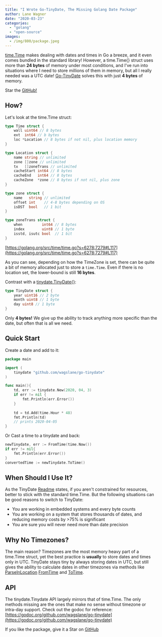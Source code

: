 ```yaml
---
title: "I Wrote Go-TinyDate, The Missing Golang Date Package"
author: Lane Wagner
date: "2020-03-23"
categories: 
  - "golang"
  - "open-source"
images:
  - /img/800/package.jpeg
---
```


[time.Time](https://golang.org/pkg/time/#Time) makes dealing with dates and times in Go a breeze, and it even comes bundled in the standard library! However, a time.Time{} struct uses more than **24 bytes** of memory under most conditions, and I've run into situations where I need to store millions of them in memory, but all I really needed was a UTC date! [Go-TinyDate](https://github.com/wagslane/go-tinydate) solves this with just **4 bytes** of memory.

Star the [GitHub!](https://github.com/wagslane/go-tinydate)

## How?

Let's look at the time.Time struct:

```go
type Time struct {
	wall uint64 // 8 bytes
	ext  int64 // b bytes
	loc *Location // 8 bytes if not nil, plus location memory
}

type Location struct {
	name string // unlimited
	zone []zone // unlimited
	tx   []zoneTrans // unlimited
	cacheStart int64 // 8 bytes
	cacheEnd   int64 // 8 bytes
	cacheZone  *zone // 8 bytes if not nil, plus zone
}

type zone struct {
	name   string // unlimited
	offset int    // 4-8 bytes depending on OS
	isDST  bool   // 1 bit
}

type zoneTrans struct {
	when         int64 // 8 bytes
	index        uint8 // 1 byte
	isstd, isutc bool  // 1 bit
}
```

[https://golang.org/src/time/time.go?s=6278:7279#L117](https://golang.org/src/time/time.go?s=6278:7279#L117)

As you can see, depending on how the TimeZone is set, there can be quite a bit of memory allocated just to store a `time.Time`. Even if there is no location set, the lower-bound is still **16 bytes**.

Contrast with a [tinydate.TinyDate{}](https://github.com/wagslane/go-tinydate/blob/ffa215d72dd383a4088f58ef34c43fd056b3051e/tinydate.go#L8):

```go
type TinyDate struct {
	year uint16 // 2 byte
	month uint8 // 1 byte
	day uint8 // 1 byte
}
```

Only **4 bytes!** We give up the ability to track anything more specific than the date, but often that is all we need.

## Quick Start

Create a date and add to it:

```go
package main

import (
    tinydate "github.com/wagslane/go-tinydate"
)

func main(){
    td, err := tinydate.New(2020, 04, 3)
	if err != nil {
		fmt.Println(err.Error())
    }
    
    td = td.Add(time.Hour * 48)
    fmt.Println(td)
    // prints 2020-04-05
}
```

Or Cast a time to a tinydate and back:

```go
newTinydate, err := FromTime(time.Now())
if err != nil{
    fmt.Println(err.Error())
}
convertedTime := newTinydate.ToTime()
```

## When Should I Use It?

As the TinyDate [Readme](https://github.com/wagslane/go-tinydate/blob/master/README.md) states, if you aren't constrained for resources, better to stick with the standard time.Time. But the following situations can be good reasons to switch to TinyDate:

- You are working in embedded systems and every byte counts
- You are working on a system that stores thousands of dates, and reducing memory costs by >75% is significant
- You are sure you will never need more than date precision

## Why No Timezones?

The main reason? Timezones are the most memory heavy part of a time.Time struct, yet the best practice is **usually** to store dates and times only in UTC. TinyDate stays tiny by always storing dates in UTC, but still gives the ability to calculate dates in other timezones via methods like [ParseInLocation](https://godoc.org/github.com/wagslane/go-tinydate#ParseInLocation) [FromTime](https://godoc.org/github.com/wagslane/go-tinydate#FromTime) and [ToTime](https://godoc.org/github.com/wagslane/go-tinydate#TinyDate.ToTime).

## API

The tinydate.Tinydate API largely mirrors that of time.Time. The only methods missing are the ones that make no sense without timezone or intra-day support. Check out the godoc for reference: [https://godoc.org/github.com/wagslane/go-tinydate](https://godoc.org/github.com/wagslane/go-tinydate)

If you like the package, give it a Star on [GitHub](https://github.com/wagslane/go-tinydate)
